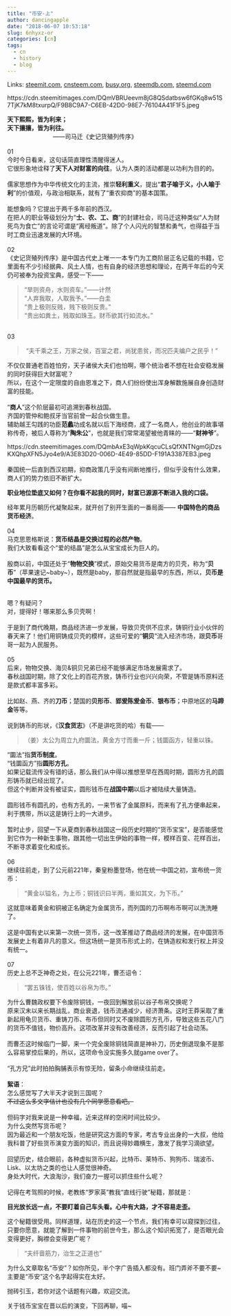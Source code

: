 ```yaml
---
title: "币安-上"
author: dancingapple
date: "2018-06-07 10:53:18"
slug: 6nhyxz-or
categories: [cn]
tags: 
  - cn
  - history
  - blog
---
```


Links: [steemit.com](https://steemit.com/cn/@dancingapple/6nhyxz-or), [cnsteem.com](https://cnsteem.com/cn/@dancingapple/6nhyxz-or), [busy.org](https://busy.org/cn/@dancingapple/6nhyxz-or), [steemdb.com](https://steemdb.com/cn/@dancingapple/6nhyxz-or), [steemd.com](https://steemd.com/cn/@dancingapple/6nhyxz-or)

<html>
<p>https://cdn.steemitimages.com/DQmVBRUeevm8jG8QSdatbsw6fGKq8w51S7TjK7kM8txurpQ/F9B8C9A7-C6EB-42D0-98E7-76104A41F1F5.jpeg</p>
<p><strong>天下熙熙，皆为利来；<br>
天下攘攘，皆为利往。</strong><br>
&nbsp;&nbsp;&nbsp;&nbsp;&nbsp;&nbsp;&nbsp;&nbsp;&nbsp;&nbsp;&nbsp;&nbsp;&nbsp;&nbsp;&nbsp;&nbsp;&nbsp;&nbsp;&nbsp;&nbsp;&nbsp;&nbsp;&nbsp;&nbsp;&nbsp;&nbsp;&nbsp;——司马迁《史记<U+2022>货殖列传序》<br>
<br>
01<br>
今时今日看来，这句话简直理性清醒得迷人。<br>
它很形象地诠释了<strong>天下人对财富的向往</strong>，认为人类的活动都是以功利为目的的。<br>
<br>
儒家思想作为中华传统文化的主流，推崇<strong>轻利重义</strong>，提出“<strong>君子喻于义，小人喻于利</strong>”的价值观，与政治相联系，就有了“重农抑商”的基本国策。<br>
<br>
能想象吗？它提出于两千多年前的西汉。<br>
在把人的职业等级划分为“<strong>士、农、工、商</strong>”的封建社会，司马迁这种类似“人为财死鸟为食亡”的言论可谓是“离经叛道”。除了个人闪光的智慧和勇气，也得益于当时工商业迅速发展的大环境。 &nbsp;<br>
<br>
02<br>
《史记<U+2022>货殖列传序》是中国古代史上唯一一本专门为工商阶层正名记载的书籍，它里面有不少引经据典、风土人情，也有自身的经济思想和理论，在两千年后的今天仍可被奉为投资宝典，感受一下——</p>
<blockquote>“旱则资舟，水则资车。”——计然<br>
“人弃我取，人取我予。”——白圭<br>
“贵上极则反贱，贱下极则反贵。”<br>
“贵出如粪土，贱取如珠玉。财币欲其行如流水。” &nbsp;</blockquote>
<p><br>
03</p>
<blockquote>&nbsp;“夫千乘之王，万家之侯，百室之君，尚犹患贫，而况匹夫编户之民乎！”&nbsp;</blockquote>
<p>不仅仅普通老百姓怕穷，天子诸侯大夫们也怕啊，哪个统治者不想在社会安稳发展的同时获得巨大财富呢？<br>
所以，在这个一定限度的自由恩准之下，商人们纷纷使出浑身解数施展自身创造财富的技能。<br>
<br>
“<strong>商人</strong>”这个阶层最初可追溯到春秋战国。<br>
齐国的管仲和鲍叔牙当官前曾一起合伙做生意。<br>
辅助越王勾践的功臣<strong>范蠡</strong>功成名就以后下海经商，成了一名商人，他创业的故事堪称传奇，被后人尊称为“<strong>陶朱公</strong>”，也就是我们常常渴望被他青睐的——“<strong>财神爷</strong>”。</p>
<p>https://cdn.steemitimages.com/DQmbAxE3qWpkKqcuCLsQfXNTNgmGjDzsKXQhpXFN5Jyo4e9/A3E83D20-006D-4E49-85DD-F191A3387EB3.jpeg<br>
<br>
秦国统一后直到西汉初期，抑商政策几乎没有间断地推行，但似乎没有什么效果，商人们的势力依旧不断扩大。</p>
<p><strong>职业地位垫底又如何？在你看不起我的同时，财富已源源不断进入我的口袋。</strong>&nbsp;</p>
<p>经年累月历朝历代凝聚起来，就开创了别开生面的一番局面—— <strong>中国特色的商品货币经济</strong>。<br>
<br>
04<br>
马克思恩格斯说：<strong>货币结晶是交换过程的必然产物</strong>。<br>
我们大致看看这个“爱的结晶”是怎么从宝宝成长为巨人的。<br>
<br>
殷商以前，中国还处于“<strong>物物交换</strong>”模式，原始交易货币是南方的贝壳，称为“<strong>贝币</strong>”（苹果速记~baby~），既然是baby，那自然就是指最早的东西，所以，<strong>贝币是中国最早的货币。</strong>&nbsp;</p>
<p><br>
嗯？有疑问？<br>
对，提得好！哪来那么多贝壳啊！<br>
<br>
于是到了商代晚期，商品经济进一步发展，导致贝壳供不应求，铸铜行业小伙伴的春天来了！他们用铜铸成贝壳的模样，这些可爱的“<strong>铜贝</strong>”流入经济市场，跟<strong>贝币</strong>哥哥一起为人民服务。 &nbsp;<br>
<br>
05<br>
后来，物物交换、海贝&amp;铜贝兄弟已经不能够满足市场发展需求了。<br>
春秋战国时期，除了文化上的百花齐放，铸币行业也兴兴向荣，不管是铸币原料还是款式都丰富多彩。<br>
<br>
比如赵、燕、齐的<strong>刀币</strong>；楚国的<strong>贝形币</strong>、<strong>郢爰陈爰金币</strong>、<strong>银布币</strong>；中原地区的<strong>马蹄金</strong>等等。<br>
<br>
说到铸币的形状，《<strong>汉<U+2022>食货志</strong>》（不是讲吃货的哈）有载——&nbsp;</p>
<blockquote>（姜）太公为周立九府圜法，黄金方寸而重一斤；钱圜函方，轻重以铢。&nbsp;</blockquote>
<p>“圜法”指<strong>货币制度</strong>。<br>
“钱圜函方”指<strong>圆形方孔</strong>。<br>
如果记载流传没有错的话，那么我们从中得以推想至早在西周时期，圆形方孔的圆形铸币就已经出现了。<br>
但这个判断并没有被证实，圆形钱币在<strong>战国中期</strong>以后才被陆续大量铸造。<br>
<br>
圆形钱币有圆孔的，也有方孔的，一来节省了金属原料，而来有了孔方便串起来，利于携带，所以这是铸行上的一大进步。<br>
<br>
暂时止步，回望一下从夏商到春秋战国这一段历史时期的“货币宝宝”，是否能感觉到它作为一种新生事物，跟其他一切出生伊始的事物一样，模样百变、花样百出，不断寻求着变化和成长。 &nbsp;<br>
<br>
06<br>
继续往前走，到了公元前221年，秦皇粉墨登场，他在统一中国之初，宣布统一货币：</p>
<blockquote>“黄金以镒名，为上币；铜钱识曰半两，重如其文，为下币。”&nbsp;</blockquote>
<p>这就意味着黄金和铜被正名确定为金属货币，而列国的刀币啊布币啊可以洗洗睡了。<br>
<br>
这是中国有史以来第一次统一货币，这一改革推动了商品经济的发展，在中国货币发展史上有着非凡的意义。但这场统一是货币形式上的，在铸造权和发行权上并没有统一。<br>
<br>
07<br>
历史上总不乏神奇之处，在公元221年，曹丕诏令：</p>
<blockquote>“罢五铢钱，使百姓以谷帛为市。”</blockquote>
<p>为什么曹魏政权要下令废除铜钱，一夜回到解放前以谷子布帛交换呢？<br>
原来汉末以来长期战乱，商业衰退，钱币流通减少，经济萧条。这时王莽采取了重新起用龟贝货币、重铸刀币、布币但同时又不废除圆形方孔币，导致这些五花八门的货币不值钱，物价高升。这项改革并没有改善经济，反而引起了社会动荡。<br>
<br>
而曹丕这时候临门一脚，来一个完全废除铜钱简直是神补刀，历史倒退现象不是那么容易掌控后果的，所以，这项命令没实施多久就game over了。<br>
<br>
“孔方兄”此时拍拍胸脯表示有惊无险，留条小命继续往前走。<br>
<br>
<strong>絮语</strong>：<br>
怎么感觉写了大半天才说到三国呢？<br>
<del>不过这么多文字估计也没有几个同学愿意看吧。</del><br>
<br>
但码字对我来说是一种幸福，近来这样的空闲时间比较少。<br>
为什么突然写货币呢？<br>
因为最近和一个朋友吃饭，他是研究这方面的专家，考古专业出身的一大叔，他给我科普了好些货币演变方面的知识，而且说得妙趣横生，激发了我学习滴欲望。 &nbsp;<br>
<br>
回望历史，结合眼前，各种虚拟货币兴起，比特币、莱特币、狗狗币、瑞波币、Lisk、以太坊之类的也让人感觉很神奇。<br>
身处大时代，大浪淘沙，我们奋力一握可以抓住些什么呢？<br>
<br>
记得在考驾照的时候，老教练“罗家英”教我“直线行驶”秘籍，那就是：&nbsp;</p>
<p><strong>目光放长远一点，不要盯着自己车头看。心中有大路，才不容易走歪。</strong>&nbsp;</p>
<p>这个秘籍很受用。同样道理，站在历史的这一个节点，我们有幸可以窥探到过往，只要你愿意，就能了解到一件事物的前世今生，那么这个知识拓宽了，是否眼光会变得更好，胸襟会变得更广呢？&nbsp;</p>
<blockquote>“夫纤啬筋力，治生之正道也” &nbsp;</blockquote>
<p>为什么文章取名“币安”？如你所见，半个字广告插入都没有。班门弄斧不要不要~ 主要是“币安”这个名字起得实在太好。</p>
<p>抛砖引玉，若你对这个话题有兴趣，欢迎交流。&nbsp;</p>
<p>关于钱币宝宝在晋以后的演变，下回再聊，喵~</p>
</html>
